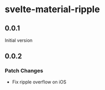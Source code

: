 # svelte-material-ripple

## 0.0.1

Initial version

## 0.0.2

### Patch Changes

- Fix ripple overflow on iOS
